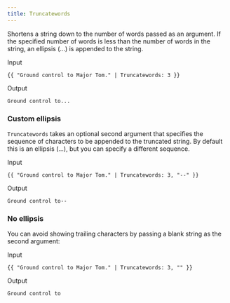 ```yaml
---
title: Truncatewords
---
```


Shortens a string down to the number of words passed as an argument. If the specified number of words is less than the number of words in the string, an ellipsis (...) is appended to the string.

Input
```liquid
{{ "Ground control to Major Tom." | Truncatewords: 3 }}
```

Output
```text
Ground control to...
```

### Custom ellipsis

`Truncatewords` takes an optional second argument that specifies the sequence of characters to be appended to the truncated string. By default this is an ellipsis (...), but you can specify a different sequence.

Input
```liquid
{{ "Ground control to Major Tom." | Truncatewords: 3, "--" }}
```

Output
```text
Ground control to--
```

### No ellipsis

You can avoid showing trailing characters by passing a blank string as the second argument:

Input
```liquid
{{ "Ground control to Major Tom." | Truncatewords: 3, "" }}
```

Output
```text
Ground control to
```
